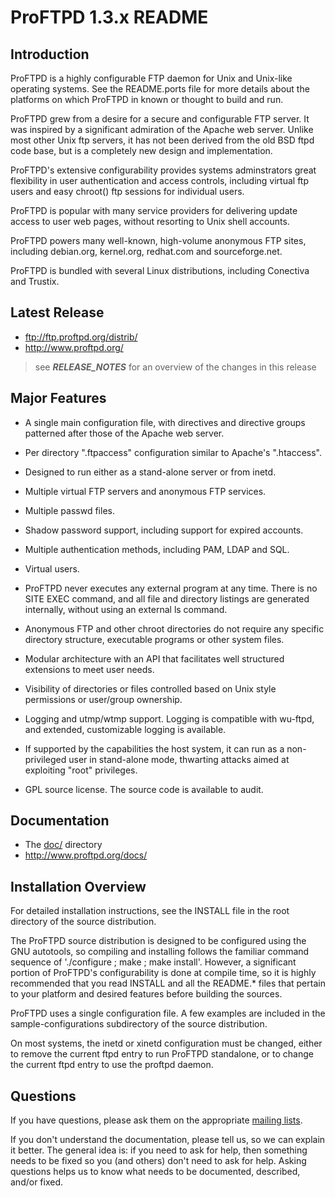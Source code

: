 ProFTPD 1.3.x README
==================

Introduction
------------

ProFTPD is a highly configurable FTP daemon for Unix and Unix-like
operating systems.  See the README.ports file for more details about
the platforms on which ProFTPD in known or thought to build and run.

ProFTPD grew from a desire for a secure and configurable FTP server.
It was inspired by a significant admiration of the Apache web server.
Unlike most other Unix ftp servers, it has not been derived from the old
BSD ftpd code base, but is a completely new design and implementation.

ProFTPD's extensive configurability provides systems adminstrators great
flexibility in user authentication and access controls, including virtual
ftp users and easy chroot() ftp sessions for individual users.

ProFTPD is popular with many service providers for delivering update
access to user web pages, without resorting to Unix shell accounts.

ProFTPD powers many well-known, high-volume anonymous FTP sites,
including debian.org, kernel.org, redhat.com and sourceforge.net.

ProFTPD is bundled with several Linux distributions, including
Conectiva and Trustix.

Latest Release
--------------

- ftp://ftp.proftpd.org/distrib/
- http://www.proftpd.org/

>see _**RELEASE_NOTES**_ for an overview of the changes in this release

Major Features
--------------

- A single main configuration file, with directives and directive groups patterned after those of the Apache web server. 

- Per directory ".ftpaccess" configuration similar to Apache's ".htaccess". 

- Designed to run either as a stand-alone server or from inetd.

- Multiple virtual FTP servers and anonymous FTP services. 

- Multiple passwd files.

- Shadow password support, including support for expired accounts.

- Multiple authentication methods, including PAM, LDAP and SQL.

- Virtual users.

- ProFTPD never executes any external program at any time. There is no SITE EXEC command, and all file and directory listings are generated internally, without using an external ls command.

- Anonymous FTP and other chroot directories do not require any specific directory structure, executable programs or other system files. 

- Modular architecture with an API that facilitates well structured extensions to meet user needs.

- Visibility of directories or files controlled based on Unix style permissions or user/group ownership. 

- Logging and utmp/wtmp support.  Logging is compatible with wu-ftpd, and extended, customizable logging is available.

- If supported by the capabilities the host system, it can run as a non-privileged user in stand-alone mode, thwarting attacks aimed at exploiting "root" privileges.

- GPL source license.  The source code is available to audit. 

Documentation
-------------

- The [doc/](doc/) directory
- http://www.proftpd.org/docs/

Installation Overview
---------------------

For detailed installation instructions, see the INSTALL file in the root directory of the source distribution.

The ProFTPD source distribution is designed to be configured using the GNU autotools, so compiling and installing follows the familiar command sequence of './configure ; make ; make install'.  However, a significant portion of ProFTPD's configurability is done at compile time, so it is highly recommended that you read INSTALL and all the README.* files that pertain to your platform and desired features before building the sources.

ProFTPD uses a single configuration file.  A few examples are included in the sample-configurations subdirectory of the source distribution.

On most systems, the inetd or xinetd configuration must be changed, either to remove the current ftpd entry to run ProFTPD standalone, or to change the current ftpd entry to use the proftpd daemon.

Questions
---------

If you have questions, please ask them on the appropriate [mailing lists](http://www.proftpd.org/lists.html).

If you don't understand the documentation, please tell us, so we can explain it better.  The general idea is: if you need to ask for help, then something needs to be fixed so you (and others) don't need to ask for help.  Asking questions helps us to know what needs to be documented, described, and/or fixed.
